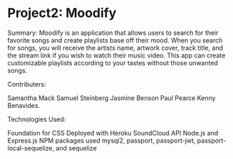 # Project2: Moodify

Summary: Moodify is an application that allows users to search for their favorite songs and create playlists base off their mood. When you search for songs, you will receive the artists name, artwork cover, track title, and the stream link if you wish to watch their music video. This app can create customizable playlists according to your tastes without those unwanted songs. 

Contributers:

Samantha Mack
Samuel Steinberg
Jasmine Benson
Paul Pearce
Kenny Benavides.

Technologies Used:

Foundation for CSS
Deployed with Heroku
SoundCloud API
Node.js and Express.js
NPM packages used mysql2, passport, passport-jwt, passport-local-sequelize, and sequelize
